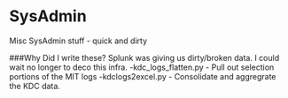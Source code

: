 # SysAdmin
Misc SysAdmin stuff - quick and dirty

###Why Did I write these?
Splunk was giving us dirty/broken data. I could wait no longer to deco this infra.
-kdc_logs_flatten.py	- Pull out selection portions of the MIT logs 
-kdclogs2excel.py     - Consolidate and aggregrate the KDC data.

